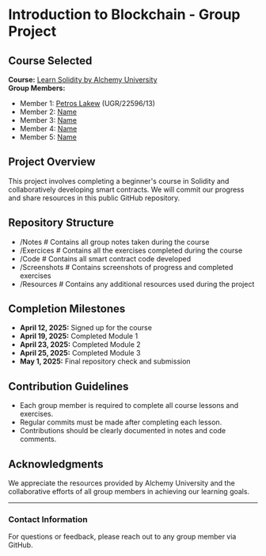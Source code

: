 # Introduction to Blockchain - Group Project  

## Course Selected  
**Course:** [Learn Solidity by Alchemy University](https://www.alchemy.com/university/courses/solidity)  
**Group Members:**  
- Member 1: [Petros Lakew](github.com/Rock-Lake) (UGR/22596/13)  
- Member 2: [Name](GitHubProfileLink)  
- Member 3: [Name](GitHubProfileLink)  
- Member 4: [Name](GitHubProfileLink)  
- Member 5: [Name](GitHubProfileLink)  

## Project Overview  
This project involves completing a beginner's course in Solidity and collaboratively developing smart contracts. We will commit our progress and share resources in this public GitHub repository.  

## Repository Structure  
- /Notes # Contains all group notes taken during the course
- /Exercices # Contains all the exercises completed during the course
- /Code # Contains all smart contract code developed
- /Screenshots # Contains screenshots of progress and completed exercises
- /Resources # Contains any additional resources used during the project


## Completion Milestones  
- **April 12, 2025:** Signed up for the course  
- **April 19, 2025:** Completed Module 1  
- **April 23, 2025:** Completed Module 2  
- **April 25, 2025:** Completed Module 3  
- **May 1, 2025:** Final repository check and submission  

## Contribution Guidelines  
- Each group member is required to complete all course lessons and exercises.  
- Regular commits must be made after completing each lesson.  
- Contributions should be clearly documented in notes and code comments.  

## Acknowledgments  
We appreciate the resources provided by Alchemy University and the collaborative efforts of all group members in achieving our learning goals.  

---  

### Contact Information  
For questions or feedback, please reach out to any group member via GitHub.  
